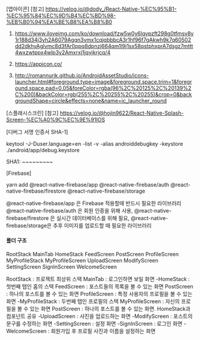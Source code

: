 ##

[앱아이콘]
[참고]
https://velog.io/@dody_/React-Native-%EC%95%B1-%EC%95%84%EC%9D%B4%EC%BD%98-%EB%B0%94%EA%BE%B8%EA%B8%B0

1.  https://www.iloveimg.com/ko/download/fzw5w0y6lqvpzft298g0tfmsv8y1r188d34j3yh2A6079Agqn3vmx1cqjqbbbcA3r1hf96f7gAkwh9k7q60502dd2dkhyAglvmc8d3fAr0ppq8dpnzj664qm1l9j1sx58qstphxprA7dsgz7mttt4wxzwtppx4wlp3y2Amxrxj1jqyjkrjcq/4

2.  https://appicon.co/

3.  http://romannurik.github.io/AndroidAssetStudio/icons-launcher.html#foreground.type=image&foreground.space.trim=1&foreground.space.pad=0.05&foreColor=rgba(96%2C%20125%2C%20139%2C%200)&backColor=rgb(255%2C%20255%2C%20255)&crop=0&backgroundShape=circle&effects=none&name=ic_launcher_round

[스플래시스크린]
[참고]
https://velog.io/@hojin9622/React-Native-Splash-Screen-%EC%A0%9C%EC%9E%91IOS

[디버그 서명 인증서 SHA-1]

keytool -J-Duser.language=en -list -v -alias androiddebugkey -keystore ./android/app/debug.keystore

SHA1: ~~~~~~~~~

[Firebase]

yarn add @react-native-firebase/app @react-native-firebase/auth @react-native-firebase/firestore @react-native-firebase/storage

@react-native-firebase/app 은 Firebase 적용할때 반드시 필요한 라이브러리
@react-native-firebase/auth 은 회원 인증을 위해 사용,
@react-native-firebase/firestore 은 실시간 데이터베이스를 위해 필요,
@react-native-firebase/storage은 추후 이미지를 업로드할 때 필요한 라이브러리

#### 폴더 구조

RootStack
MainTab
HomeStack
FeedScreen
PostScreen
ProfileScreen
MyProfileStack
MyProfileScreen
UploadScreen
ModifyScreen
SettingScreen
SignInScreen
WelcomeScreen

RootStack : 프로젝트 최상위 스택
MainTab : 로그인하면 보일 화면
-HomeStack : 첫번째 탭인 홈의 스택
FeedScreen : 포스트들의 목록을 볼 수 있는 화면
PostScreen : 하나의 포스트를 볼 수 있는 화면
ProfileScreen : 특정 사용자의 프로필을 볼 수 있는 화면
-MyProfileStack : 두번째 탭인 프로필의 스택
MyProfileScreen : 자신의 프로필을 볼 수 있는 화면
PostScreen : 하나의 포스트를 볼 수 있는 화면. HomeStack과 컴포넌트 공유
-UploadScreen : 사진을 업로드하는 화면
-ModifyScreen : 포스트의 문구를 수정하는 화면
-SettingScreen : 설정 화면
-SignInScreen : 로그인 화면
-WelcomeScreen : 회원가입 후 프로필 사진과 이름을 설정하는 화면
